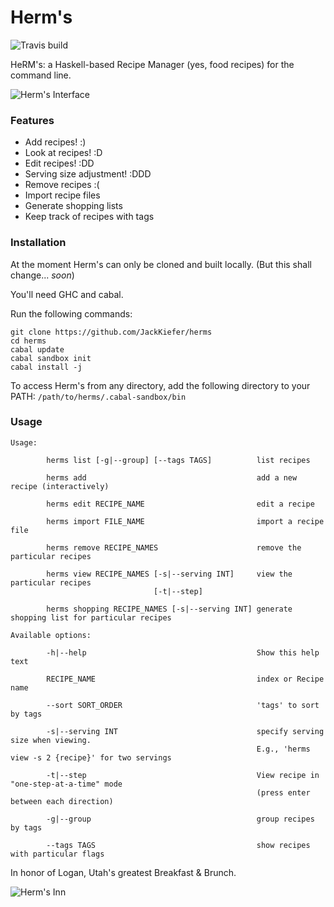 # Herm's

![Travis build](https://api.travis-ci.org/JackKiefer/herms.svg?branch=master)

HeRM's: a Haskell-based Recipe Manager (yes, food recipes) for the command line.

![Herm's Interface](https://i.imgur.com/u9fPapw.jpg)

### Features
- Add recipes! :)
- Look at recipes! :D
- Edit recipes! :DD
- Serving size adjustment! :DDD
- Remove recipes :(
- Import recipe files
- Generate shopping lists
- Keep track of recipes with tags

### Installation

At the moment Herm's can only be cloned and built locally. (But this shall change... _soon_)

You'll need GHC and cabal.

Run the following commands:
```
git clone https://github.com/JackKiefer/herms
cd herms
cabal update
cabal sandbox init
cabal install -j
```
To access Herm's from any directory, add the following directory to your PATH:
`/path/to/herms/.cabal-sandbox/bin`

### Usage
```
Usage:

        herms list [-g|--group] [--tags TAGS]          list recipes

        herms add                                      add a new recipe (interactively)

        herms edit RECIPE_NAME                         edit a recipe

        herms import FILE_NAME                         import a recipe file

        herms remove RECIPE_NAMES                      remove the particular recipes

        herms view RECIPE_NAMES [-s|--serving INT]     view the particular recipes
                                [-t|--step]

        herms shopping RECIPE_NAMES [-s|--serving INT] generate shopping list for particular recipes

Available options:

        -h|--help                                      Show this help text

        RECIPE_NAME                                    index or Recipe name

        --sort SORT_ORDER                              'tags' to sort by tags

        -s|--serving INT                               specify serving size when viewing.
                                                       E.g., 'herms view -s 2 {recipe}' for two servings

        -t|--step                                      View recipe in "one-step-at-a-time" mode
                                                       (press enter between each direction)

        -g|--group                                     group recipes by tags

        --tags TAGS                                    show recipes with particular flags
```

In honor of Logan, Utah's greatest Breakfast & Brunch.

![Herm's Inn](https://images.duckduckgo.com/iu/?u=https%3A%2F%2Firs2.4sqi.net%2Fimg%2Fgeneral%2F600x600%2F803_DzmDgevV4Yw5OrVsh9c4iaE7Bx8aSA0AY7y4L5Um7Qg.jpg&f=1)
